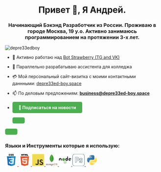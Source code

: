 <h1 align="center">Привет 👋, Я Андрей.</h1>
<h3 align="center">Начинающий Бэкэнд Разработчик из России. Проживаю в городе Москва, 19 y.o. Активно занимаюсь программированием на протяжении 3-х лет. </h3>

<p align="left"> <img src="https://komarev.com/ghpvc/?username=depre33edboy&label=Profile%20views&color=0e75b6&style=flat" alt="depre33edboy" /> </p>

- 🔭 Активно работаю над [Bot Strawberry (TG and VK)](https://vk.com/strawberrybot)

- 🔭 Параллельно разрабатываю ассистента для колледжа

- 💳 Мой персональный сайт-визитка с моими контактными даннными: [depre33ed-boy.space](https://depre33ed-boy.space)

- 📫 По деловым предложениям: **business@depre33ed-boy.space**

- <a href="https://vk.com/depre33ed_boy"
   style="
     display: inline-block;
     background-color: #4CAF50;
     color: #ffffff;
     padding: 10px 20px;
     text-decoration: none;
     border-radius: 5px;
     font-weight: bold;
   ">
  📰 Подписаться на новости
</a>

<h3 align="left">Языки и Инструменты которые я использую:</h3>
<p align="left"> <a href="https://www.w3schools.com/css/" target="_blank" rel="noreferrer"> <img src="https://raw.githubusercontent.com/devicons/devicon/master/icons/css3/css3-original-wordmark.svg" alt="css3" width="40" height="40"/> </a> <a href="https://www.w3.org/html/" target="_blank" rel="noreferrer"> <img src="https://raw.githubusercontent.com/devicons/devicon/master/icons/html5/html5-original-wordmark.svg" alt="html5" width="40" height="40"/> </a> <a href="https://developer.mozilla.org/en-US/docs/Web/JavaScript" target="_blank" rel="noreferrer"> <img src="https://raw.githubusercontent.com/devicons/devicon/master/icons/javascript/javascript-original.svg" alt="javascript" width="40" height="40"/> </a> <a href="https://www.mongodb.com/" target="_blank" rel="noreferrer"> <img src="https://raw.githubusercontent.com/devicons/devicon/master/icons/mongodb/mongodb-original-wordmark.svg" alt="mongodb" width="40" height="40"/> </a> <a href="https://nodejs.org" target="_blank" rel="noreferrer"> <img src="https://raw.githubusercontent.com/devicons/devicon/master/icons/nodejs/nodejs-original-wordmark.svg" alt="nodejs" width="40" height="40"/> </a> <a href="https://www.photoshop.com/en" target="_blank" rel="noreferrer"> <img src="https://raw.githubusercontent.com/devicons/devicon/master/icons/photoshop/photoshop-line.svg" alt="photoshop" width="40" height="40"/> </a> <a href="https://www.python.org" target="_blank" rel="noreferrer"> <img src="https://raw.githubusercontent.com/devicons/devicon/master/icons/python/python-original.svg" alt="python" width="40" height="40"/> </a> </p>
